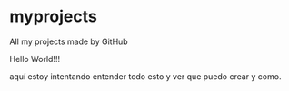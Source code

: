 # myprojects
All my projects made by GitHub

Hello World!!!

aquí estoy intentando entender todo esto y ver que puedo crear y como.
